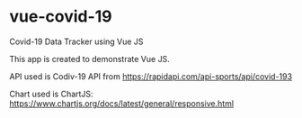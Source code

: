 # vue-covid-19
Covid-19 Data Tracker using Vue JS

This app is created to demonstrate Vue JS.

API used is Codiv-19 API from https://rapidapi.com/api-sports/api/covid-193

Chart used is ChartJS: https://www.chartjs.org/docs/latest/general/responsive.html
